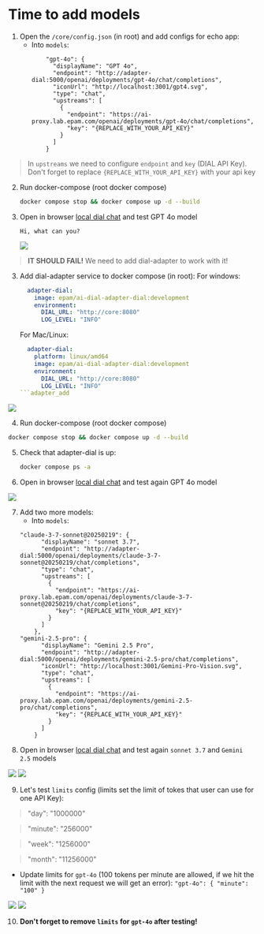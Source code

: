 # Time to add models

1. Open the `/core/config.json` (in root) and add configs for echo app:
    - Into `models`:
        ```
            "gpt-4o": {
              "displayName": "GPT 4o",
              "endpoint": "http://adapter-dial:5000/openai/deployments/gpt-4o/chat/completions",
              "iconUrl": "http://localhost:3001/gpt4.svg",
              "type": "chat",
              "upstreams": [
                {
                  "endpoint": "https://ai-proxy.lab.epam.com/openai/deployments/gpt-4o/chat/completions",
                  "key": "{REPLACE_WITH_YOUR_API_KEY}"
                }
              ]
            }
        ```
> In `upstreams` we need to configure `endpoint` and `key` (DIAL API Key). Don't forget to replace `{REPLACE_WITH_YOUR_API_KEY}` with your api key
2. Run docker-compose (root docker compose)
     ```bash
     docker compose stop && docker compose up -d --build
     ```
3. Open in browser [local dial chat](http://localhost:3000/marketplace) and test GPT 4o model
    ```text
    Hi, what can you?
    ```
   <img src="_screenshots/error_adapter.png">
> **IT SHOULD FAIL!** We need to add dial-adapter to work with it!

3. Add dial-adapter service to docker compose (in root):
    For windows:
    ```yaml
      adapter-dial:
        image: epam/ai-dial-adapter-dial:development
        environment:
          DIAL_URL: "http://core:8080"
          LOG_LEVEL: "INFO"
    ```
   For Mac/Linux:
    ```yaml
      adapter-dial:
        platform: linux/amd64
        image: epam/ai-dial-adapter-dial:development
        environment:
          DIAL_URL: "http://core:8080"
          LOG_LEVEL: "INFO"
    ```adapter_add
<img src="_screenshots/adapter_add.png">

4. Run docker-compose (root docker compose)
  ```bash
  docker compose stop && docker compose up -d --build
  ```
5. Check that adapter-dial is up:
    ```bash
    docker compose ps -a 
    ```
6. Open in browser [local dial chat](http://localhost:3000/marketplace) and test again GPT 4o model
<img src="_screenshots/with_adapter.png">

7. Add two more models:
   - Into `models`:
    ```
    "claude-3-7-sonnet@20250219": {
          "displayName": "sonnet 3.7",
          "endpoint": "http://adapter-dial:5000/openai/deployments/claude-3-7-sonnet@20250219/chat/completions",
          "type": "chat",
          "upstreams": [
            {
              "endpoint": "https://ai-proxy.lab.epam.com/openai/deployments/claude-3-7-sonnet@20250219/chat/completions",
              "key": "{REPLACE_WITH_YOUR_API_KEY}"
            }
          ]
        },
    "gemini-2.5-pro": {
          "displayName": "Gemini 2.5 Pro",
          "endpoint": "http://adapter-dial:5000/openai/deployments/gemini-2.5-pro/chat/completions",
          "iconUrl": "http://localhost:3001/Gemini-Pro-Vision.svg",
          "type": "chat",
          "upstreams": [
            {
              "endpoint": "https://ai-proxy.lab.epam.com/openai/deployments/gemini-2.5-pro/chat/completions",
              "key": "{REPLACE_WITH_YOUR_API_KEY}"
            }
          ]
        }
    ```
8. Open in browser [local dial chat](http://localhost:3000/marketplace) and test again `sonnet 3.7` and `Gemini 2.5` models
<img src="_screenshots/new_models.png">
<img src="_screenshots/chat.png">

9. Let's test `limits` config (limits set the limit of tokes that user can use for one API Key):
> "day": "1000000"

> "minute": "256000"

> "week": "1256000"

> "month": "11256000"

   - Update limits for `gpt-4o` (100 tokens per minute are allowed, if we hit the limit with the next request we will get an error):
    ```
    "gpt-4o": {
        "minute": "100"
    }
    ```
<img src="_screenshots/limit.png">
<img src="_screenshots/hit_limit.png">

10. **Don't forget to remove `limits` for `gpt-4o` after testing!**